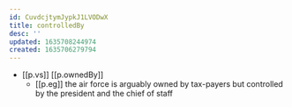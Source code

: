 ```yaml
---
id: CuvdcjtymJypkJ1LVODwX
title: controlledBy
desc: ''
updated: 1635708244974
created: 1635706279794
---
```




- [[p.vs]] [[p.ownedBy]]
  - [[p.eg]] the air force is arguably owned by tax-payers but controlled by the president and the chief of staff
